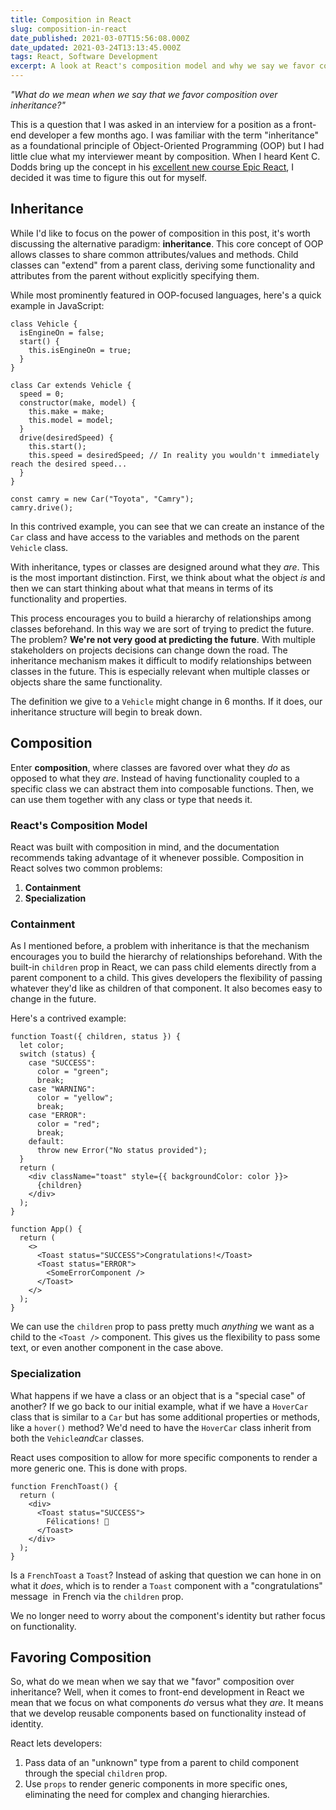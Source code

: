 ```yaml
---
title: Composition in React
slug: composition-in-react
date_published: 2021-03-07T15:56:08.000Z
date_updated: 2021-03-24T13:13:45.000Z
tags: React, Software Development
excerpt: A look at React's composition model and why we say we favor composition over inheritance.
---
```


*"What do we mean when we say that we favor composition over inheritance?"*

This is a question that I was asked in an interview for a position as a front-end developer a few months ago. I was familiar with the term "inheritance" as a foundational principle of Object-Oriented Programming (OOP) but I had little clue what my interviewer meant by composition. When I heard Kent C. Dodds bring up the concept in his [excellent new course Epic React](https://epicreact.dev/), I decided it was time to figure this out for myself.

## Inheritance

While I'd like to focus on the power of composition in this post, it's worth discussing the alternative paradigm: **inheritance**. This core concept of OOP allows classes to share common attributes/values and methods. Child classes can "extend" from a parent class, deriving some functionality and attributes from the parent without explicitly specifying them.

While most prominently featured in OOP-focused languages, here's a quick example in JavaScript:

    class Vehicle {
      isEngineOn = false;
      start() {
        this.isEngineOn = true;
      }
    }
    
    class Car extends Vehicle {
      speed = 0;
      constructor(make, model) {
        this.make = make;
        this.model = model;
      }
      drive(desiredSpeed) {
        this.start();
        this.speed = desiredSpeed; // In reality you wouldn't immediately reach the desired speed...
      }
    }
    
    const camry = new Car("Toyota", "Camry");
    camry.drive();

In this contrived example, you can see that we can create an instance of the `Car` class and have access to the variables and methods on the parent `Vehicle` class.

With inheritance, types or classes are designed around what they *are*. This is the most important distinction. First, we think about what the object *is* and then we can start thinking about what that means in terms of its functionality and properties.

This process encourages you to build a hierarchy of relationships among classes beforehand. In this way we are sort of trying to predict the future. The problem? **We're not very good at predicting the future**. With multiple stakeholders on projects decisions can change down the road. The inheritance mechanism makes it difficult to modify relationships between classes in the future. This is especially relevant when multiple classes or objects share the same functionality.

The definition we give to a `Vehicle` might change in 6 months. If it does, our inheritance structure will begin to break down.

## Composition

Enter **composition**, where classes are favored over what they *do* as opposed to what they *are*. Instead of having functionality coupled to a specific class we can abstract them into composable functions. Then, we can use them together with any class or type that needs it.

### React's Composition Model

React was built with composition in mind, and the documentation recommends taking advantage of it whenever possible. Composition in React solves two common problems:

1. **Containment**
2. **Specialization**

### Containment

As I mentioned before, a problem with inheritance is that the mechanism encourages you to build the hierarchy of relationships beforehand. With the built-in `children` prop in React, we can pass child elements directly from a parent component to a child. This gives developers the flexibility of passing whatever they'd like as children of that component. It also becomes easy to change in the future.

Here's a contrived example:

    function Toast({ children, status }) {
      let color;
      switch (status) {
        case "SUCCESS":
          color = "green";
          break;
        case "WARNING":
          color = "yellow";
          break;
        case "ERROR":
          color = "red";
          break;
        default:
          throw new Error("No status provided");
      }
      return (
        <div className="toast" style={{ backgroundColor: color }}>
          {children}
        </div>
      );
    }
    
    function App() {
      return (
        <>
          <Toast status="SUCCESS">Congratulations!</Toast>
          <Toast status="ERROR">
            <SomeErrorComponent />
          </Toast>
        </>
      );
    }

We can use the `children` prop to pass pretty much *anything* we want as a child to the `<Toast />` component. This gives us the flexibility to pass some text, or even another component in the case above.

### Specialization

What happens if we have a class or an object that is a "special case" of another? If we go back to our initial example, what if we have a `HoverCar` class that is similar to a `Car` but has some additional properties or methods, like a `hover()` method? We'd need to have the `HoverCar` class inherit from both the `Vehicle`*and*`Car` classes.

React uses composition to allow for more specific components to render a more generic one. This is done with props.

    function FrenchToast() {
      return (
        <div>
          <Toast status="SUCCESS">
            Félications! 🎉
          </Toast>
        </div>
      );
    }

Is a `FrenchToast` a `Toast`? Instead of asking that question we can hone in on what it *does*, which is to render a `Toast` component with a "congratulations" message  in French via the `children` prop.

We no longer need to worry about the component's identity but rather focus on functionality.

## Favoring Composition

So, what do we mean when we say that we "favor" composition over inheritance? Well, when it comes to front-end development in React we mean that we focus on what components *do* versus what they *are*. It means that we develop reusable components based on functionality instead of identity.

React lets developers:

1. Pass data of an "unknown" type from a parent to child component through the special `children` prop.
2. Use `props` to render generic components in more specific ones, eliminating the need for complex and changing hierarchies.
